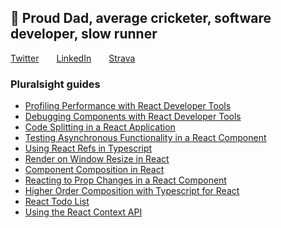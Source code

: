 ## 👋 Proud Dad, average cricketer, software developer, slow runner

[Twitter](https://twitter.com/chrisdobby)&emsp;&emsp;[LinkedIn](https://www.linkedin.com/in/chris-dobson-941ab530/)&emsp;&emsp;[Strava](https://www.strava.com/athletes/chrisdobby)

### Pluralsight guides
* [Profiling Performance with React Developer Tools](https://www.pluralsight.com/guides/profiling-performance-with-react-developer-tools)
* [Debugging Components with React Developer Tools](https://www.pluralsight.com/guides/debugging-components-with-react-developer-tools)
* [Code Splitting in a React Application](https://www.pluralsight.com/guides/code-splitting-in-a-react-application)
* [Testing Asynchronous Functionality in a React Component](https://www.pluralsight.com/guides/testing-asynchronous-functionality-react-component)
* [Using React Refs in Typescript](https://www.pluralsight.com/guides/using-react-refs-typescript)
* [Render on Window Resize in React](https://www.pluralsight.com/guides/render-window-resize-react)
* [Component Composition in React](https://www.pluralsight.com/guides/react-component-composition/)
* [Reacting to Prop Changes in a React Component](https://www.pluralsight.com/guides/prop-changes-in-react-component)
* [Higher Order Composition with Typescript for React](https://www.pluralsight.com/guides/higher-order-composition-typescript-react)
* [React Todo List](https://www.pluralsight.com/guides/react-todo-list-part-1/)
* [Using the React Context API](https://www.pluralsight.com/guides/react-context-api)

<!--
**ChrisDobby/ChrisDobby** is a ✨ _special_ ✨ repository because its `README.md` (this file) appears on your GitHub profile.

Here are some ideas to get you started:

- 🔭 I’m currently working on ...
- 🌱 I’m currently learning ...
- 👯 I’m looking to collaborate on ...
- 🤔 I’m looking for help with ...
- 💬 Ask me about ...
- 📫 How to reach me: ...
- 😄 Pronouns: ...
- ⚡ Fun fact: ...
-->
